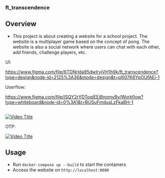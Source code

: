 ### ft_transcendence

## Overview

- This project is about creating a website for a school project. The website is a multiplayer game based on the concept of pong. The website is also a social network where users can chat with each other, add friends, challenge players, etc.

UI:

https://www.figma.com/file/6TDNrlda95dwIryjVH1h9k/ft_transcendence?type=design&node-id=2125%3A36&mode=design&t=pIlI07K6YpOUfAEj-1

Userflow:

https://www.figma.com/file/ISQY2rYDToqjEEjBnomyBy/Workflow?type=whiteboard&node-id=0%3A1&t=BUSuFmdusLzFkaBH-1

##

[![Video Title](https://img.youtube.com/vi/b6LXdtCOGiQ/0.jpg)](https://www.youtube.com/watch?v=b6LXdtCOGiQ)

OTP:

[![Video Title](https://img.youtube.com/vi/_2xyBh4sYbA/0.jpg)](https://www.youtube.com/watch?v=_2xyBh4sYbA)

## Usage

- Run `docker-compose up --build` to start the containers
- Access the website on `http://localhost:8080`
